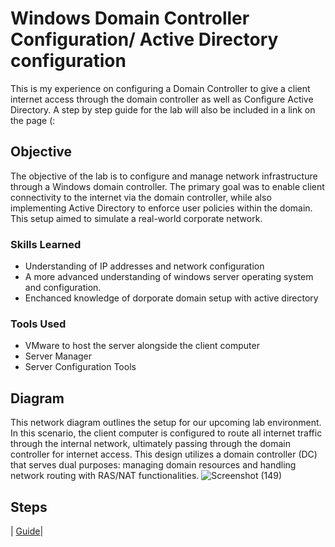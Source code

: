 # Windows Domain Controller Configuration/ Active Directory configuration
This is my experience on configuring a Domain Controller to give a client internet access through the domain controller as well as Configure Active Directory. A step by step guide for the lab will also be included in a link on the page (:

## Objective
The objective of the lab is to configure and manage network infrastructure through a Windows domain controller. The primary goal was to enable client connectivity to the internet via the domain controller, while also implementing Active Directory to enforce user policies within the domain. This setup aimed to simulate a real-world corporate network. 

### Skills Learned

- Understanding of IP addresses and network configuration
- A more advanced understanding of windows server operating system and configuration.
- Enchanced knowledge of dorporate domain setup with active directory


### Tools Used

- VMware to host the server alongside the client computer
- Server Manager
- Server Configuration Tools


## Diagram
This network diagram outlines the setup for our upcoming lab environment. In this scenario, the client computer is configured to route all internet traffic through the internal network, ultimately passing through the domain controller for internet access. This design utilizes a domain controller (DC) that serves dual purposes: managing domain resources and handling network routing with RAS/NAT functionalities. 
![Screenshot (149)](https://github.com/user-attachments/assets/5dadffeb-147c-433e-9fca-5804f720ba44)

## Steps
| <a href="https://github.com/karamkamal1/Domain_Controller-ActiveDirectory_Configuration_Lab.md/blob/da2ba1fcb8104470adc8dc2e0c3c6e75e1b09ad3/Step_by_step_Domain_Controller_%26_Active_Directory_Lab.md">Guide</a>|
